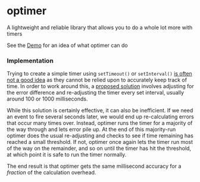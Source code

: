 # optimer

A lightweight and reliable library that allows you to do a whole lot more with timers

See the [Demo](http://htmlpreview.github.io/?https://github.com/chernj/optimer/blob/master/demo/demo.html) for an idea of what optimer can do

### Implementation

Trying to create a simple timer using `setTimeout()` or `setInterval()` [is often not a good idea](http://stackoverflow.com/questions/196027/is-there-a-more-accurate-way-to-create-a-javascript-timer-than-settimeout)
as they cannot be relied upon to accurately keep track of time. In order to work around this, a [proposed solution](https://www.sitepoint.com/creating-accurate-timers-in-javascript/) involves adjusting
for the error difference and re-adjusting the timer every set interval, usually around 100 or 1000 milliseconds.

While this solution is certainly effective, it can also be inefficient. If we need an event to fire several seconds later, we would
end up re-calculating errors that occur many times over. Instead, optimer runs the timer for a majority of the way through and
lets error pile up. At the end of this majority-run optimer does the usual re-adjusting and checks to see if time remaining
has reached a small threshold. If not, optimer once again lets the timer run most of the way on the remainder, and so on until
the timer has hit the threshold, at which point it is safe to run the timer normally.

The end result is that optimer gets the same millisecond accuracy for a *fraction* of the calculation overhead.

